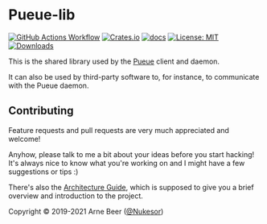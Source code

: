 # Pueue-lib

[![GitHub Actions Workflow](https://github.com/nukesor/pueue-lib/workflows/Test%20build/badge.svg)](https://github.com/Nukesor/pueue-lib/actions)
[![Crates.io](https://img.shields.io/crates/v/pueue-lib)](https://crates.io/crates/pueue-lib)
[![docs](https://docs.rs/pueue-lib/badge.svg)](https://docs.rs/pueue-lib/)
[![License: MIT](https://img.shields.io/badge/License-MIT-yellow.svg)](https://opensource.org/licenses/MIT)
[![Downloads](https://img.shields.io/github/downloads/nukesor/pueue-lib/total.svg)](https://github.com/nukesor/pueue-lib/releases)


This is the shared library used by the [Pueue](https://github.com/nukesor/pueue/) client and daemon.

It can also be used by third-party software to, for instance, to communicate with the Pueue daemon.

## Contributing

Feature requests and pull requests are very much appreciated and welcome!

Anyhow, please talk to me a bit about your ideas before you start hacking!
It's always nice to know what you're working on and I might have a few suggestions or tips :)

There's also the [Architecture Guide](https://github.com/Nukesor/pueue/blob/master/ARCHITECTURE.md), which is supposed to give you a brief overview and introduction to the project.

Copyright &copy; 2019-2021 Arne Beer ([@Nukesor](https://github.com/Nukesor))

